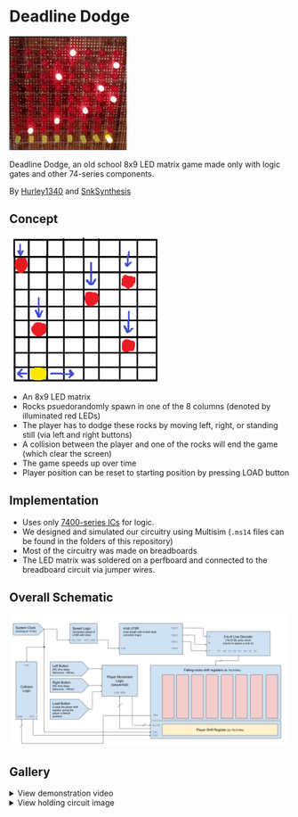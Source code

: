# Deadline Dodge
![Matrix GIF](matrix.gif)

Deadline Dodge, an old school 8x9 LED matrix game made only with logic gates and other 74-series components.

By [Hurley1340](https://github.com/Hurley1340) and [SnkSynthesis](https://github.com/SnkSynthesis)

## Concept
![Concept Image](concept.png)

* An 8x9 LED matrix
* Rocks psuedorandomly spawn in one of the 8 columns
(denoted by illuminated red LEDs)
* The player has to dodge these rocks by moving left, right, or standing still (via left and right buttons)
* A collision between the player and one of the rocks will end the game (which clear the screen)
* The game speeds up over time
* Player position can be reset to starting position by pressing LOAD button


## Implementation
* Uses only [7400-series ICs](https://en.wikipedia.org/wiki/List_of_7400-series_integrated_circuits) for logic.
* We designed and simulated our circuitry using Multisim (`.ms14` files can be found in the folders of this repository)
* Most of the circuitry was made on breadboards
* The LED matrix was soldered on a perfboard and connected to the breadboard circuit via jumper wires.

## Overall Schematic
![Overall Schematic](overall_schematic.png)


## Gallery

<details>
<summary>View demonstration video</summary>
**NOTE**: 2 of the 8 columns are not connected due to time constraints we had while filming but those 2 columns are operational

[Demonstration Video](https://drive.google.com/file/d/1kh-cmQssLxfHI6EVnNEhwa_JeeISMlLd/view?usp=sharing)

</details>

<details>

<summary>View holding circuit image</summary>

<img src="holding_circuit.png" width="50%" height="50%">
</details>
